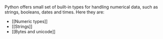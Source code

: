 Python offers small set of built-in types for handling numerical data, such as strings, booleans, dates and times. Here they are:
* [[Numeric types]]
* [[Strings]]
* [[Bytes and unicode]]
